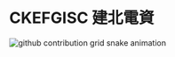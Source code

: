 # CKEFGISC 建北電資

<!--

**Here are some ideas to get you started:**

🙋‍♀️ A short introduction - what is your organization all about?
🌈 Contribution guidelines - how can the community get involved?
👩‍💻 Useful resources - where can the community find your docs? Is there anything else the community should know?
🍿 Fun facts - what does your team eat for breakfast?
🧙 Remember, you can do mighty things with the power of [Markdown](https://docs.github.com/github/writing-on-github/getting-started-with-writing-and-formatting-on-github/basic-writing-and-formatting-syntax)
-->
<picture>
  <source media="(prefers-color-scheme: dark)" srcset="https://raw.githubusercontent.com/CKEFGISC/CKEFGISC/output/github-contribution-grid-snake-dark.svg">
  <source media="(prefers-color-scheme: light)" srcset="https://raw.githubusercontent.com/CKEFGISC/CKEFGISC/output/github-contribution-grid-snake.svg">
  <img alt="github contribution grid snake animation" src="https://raw.githubusercontent.com/CKEFGISC/CKEFGISC/output/github-contribution-grid-snake.svg">
</picture>
